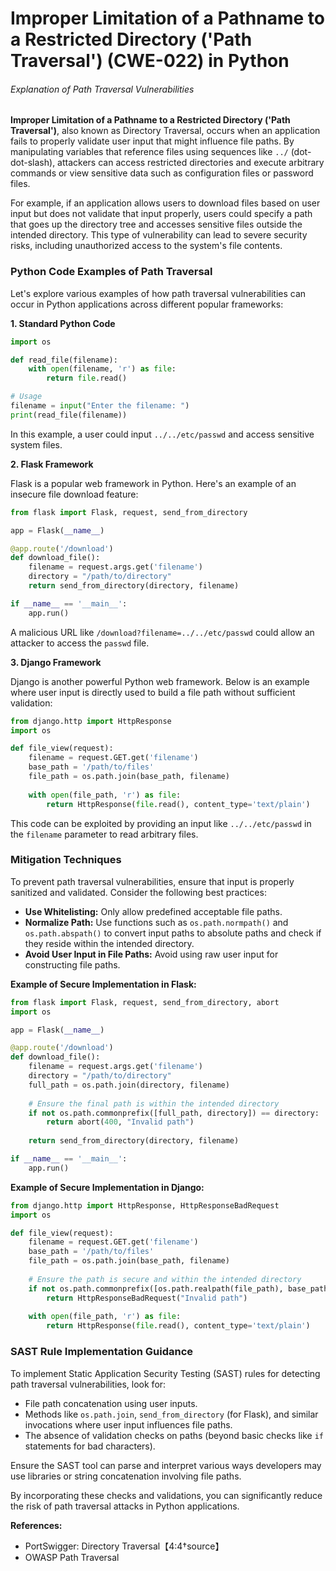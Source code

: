# Improper Limitation of a Pathname to a Restricted Directory ('Path Traversal') (CWE-022) in Python

###### Explanation of Path Traversal Vulnerabilities

**Improper Limitation of a Pathname to a Restricted Directory ('Path Traversal')**, also known as Directory Traversal, occurs when an application fails to properly validate user input that might influence file paths. By manipulating variables that reference files using sequences like `../` (dot-dot-slash), attackers can access restricted directories and execute arbitrary commands or view sensitive data such as configuration files or password files.

For example, if an application allows users to download files based on user input but does not validate that input properly, users could specify a path that goes up the directory tree and accesses sensitive files outside the intended directory. This type of vulnerability can lead to severe security risks, including unauthorized access to the system's file contents.

### Python Code Examples of Path Traversal

Let's explore various examples of how path traversal vulnerabilities can occur in Python applications across different popular frameworks:

**1. Standard Python Code**

```python
import os

def read_file(filename):
    with open(filename, 'r') as file:
        return file.read()

# Usage
filename = input("Enter the filename: ") 
print(read_file(filename))
```

In this example, a user could input `../../etc/passwd` and access sensitive system files.

**2. Flask Framework**

Flask is a popular web framework in Python. Here's an example of an insecure file download feature:

```python
from flask import Flask, request, send_from_directory

app = Flask(__name__)

@app.route('/download')
def download_file():
    filename = request.args.get('filename')
    directory = "/path/to/directory"
    return send_from_directory(directory, filename)

if __name__ == '__main__':
    app.run()
```

A malicious URL like `/download?filename=../../etc/passwd` could allow an attacker to access the `passwd` file.

**3. Django Framework**

Django is another powerful Python web framework. Below is an example where user input is directly used to build a file path without sufficient validation:

```python
from django.http import HttpResponse
import os

def file_view(request):
    filename = request.GET.get('filename')
    base_path = '/path/to/files'
    file_path = os.path.join(base_path, filename)
    
    with open(file_path, 'r') as file:
        return HttpResponse(file.read(), content_type='text/plain')
```

This code can be exploited by providing an input like `../../etc/passwd` in the `filename` parameter to read arbitrary files.

### Mitigation Techniques

To prevent path traversal vulnerabilities, ensure that input is properly sanitized and validated. Consider the following best practices:

- **Use Whitelisting:** Only allow predefined acceptable file paths.
- **Normalize Path:** Use functions such as `os.path.normpath()` and `os.path.abspath()` to convert input paths to absolute paths and check if they reside within the intended directory.
- **Avoid User Input in File Paths:** Avoid using raw user input for constructing file paths.

**Example of Secure Implementation in Flask:**

```python
from flask import Flask, request, send_from_directory, abort
import os

app = Flask(__name__)

@app.route('/download')
def download_file():
    filename = request.args.get('filename')
    directory = "/path/to/directory"
    full_path = os.path.join(directory, filename)
    
    # Ensure the final path is within the intended directory
    if not os.path.commonprefix([full_path, directory]) == directory:
        return abort(400, "Invalid path")
    
    return send_from_directory(directory, filename)

if __name__ == '__main__':
    app.run()
```

**Example of Secure Implementation in Django:**

```python
from django.http import HttpResponse, HttpResponseBadRequest
import os

def file_view(request):
    filename = request.GET.get('filename')
    base_path = '/path/to/files'
    file_path = os.path.join(base_path, filename)
    
    # Ensure the path is secure and within the intended directory
    if not os.path.commonprefix([os.path.realpath(file_path), base_path]) == base_path:
        return HttpResponseBadRequest("Invalid path")
    
    with open(file_path, 'r') as file:
        return HttpResponse(file.read(), content_type='text/plain')
```

### SAST Rule Implementation Guidance

To implement Static Application Security Testing (SAST) rules for detecting path traversal vulnerabilities, look for:

- File path concatenation using user inputs.
- Methods like `os.path.join`, `send_from_directory` (for Flask), and similar invocations where user input influences file paths.
- The absence of validation checks on paths (beyond basic checks like `if` statements for bad characters).

Ensure the SAST tool can parse and interpret various ways developers may use libraries or string concatenation involving file paths.

By incorporating these checks and validations, you can significantly reduce the risk of path traversal attacks in Python applications.

**References:**
- PortSwigger: Directory Traversal【4:4†source】
- OWASP Path Traversal 